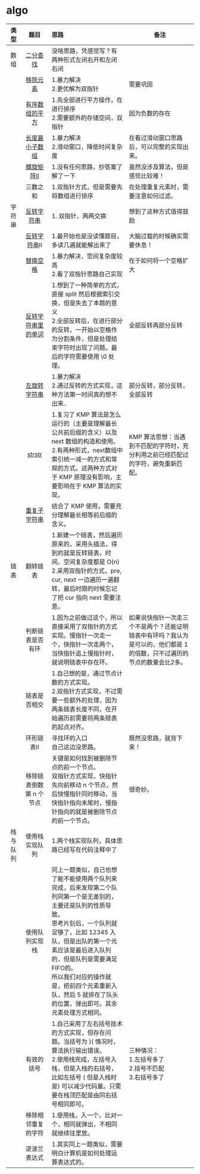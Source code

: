 # algo 

|   类型   |                             题目                             | 思路                                                         | 备注                                                         |
| :------: | :----------------------------------------------------------: | :----------------------------------------------------------- | ------------------------------------------------------------ |
|   数组   | [二分查找](https://www.programmercarl.com/0704.%E4%BA%8C%E5%88%86%E6%9F%A5%E6%89%BE.html) | 没啥思路，凭感觉写？有两种形式左闭右开和左闭右闭             |                                                              |
|          | [移除元素](https://www.programmercarl.com/0027.%E7%A7%BB%E9%99%A4%E5%85%83%E7%B4%A0.html) | 1.暴力解决 <br />2.更优解为双指针                            | 需要巩固                                                     |
|          | [有序数组的平方](https://www.programmercarl.com/0977.%E6%9C%89%E5%BA%8F%E6%95%B0%E7%BB%84%E7%9A%84%E5%B9%B3%E6%96%B9.html) | 1.先全部进行平方操作，在进行排序<br />2.需要额外的存储空间，双指针 | 因为负数的存在                                               |
|          | [长度最小子数组](https://www.programmercarl.com/0209.%E9%95%BF%E5%BA%A6%E6%9C%80%E5%B0%8F%E7%9A%84%E5%AD%90%E6%95%B0%E7%BB%84.html#%E6%9A%B4%E5%8A%9B%E8%A7%A3%E6%B3%95) | 1.暴力解决<br />2.滑动窗口，降低时间复杂度                   | 在看过滑动窗口思路后，可以完整的实现出来。                   |
|          | [螺旋矩阵II](https://www.programmercarl.com/0059.%E8%9E%BA%E6%97%8B%E7%9F%A9%E9%98%B5II.html) | 1.没有任何思路，抄答案了解了一下                             | 虽然没涉及算法，但是感觉比较难！                             |
|          |                           三数之和                           | 1.双指针方式，但是需要先将数组进行排序                       | 在处理重复元素时，需要注意如何过滤。                         |
|  字符串  | [反转字符串](https://www.programmercarl.com/0344.%E5%8F%8D%E8%BD%AC%E5%AD%97%E7%AC%A6%E4%B8%B2.html) | 1. 双指针，两两交换                                          | 想到了这种方式值得鼓励                                       |
|          | [反转字符串](https://www.programmercarl.com/0541.%E5%8F%8D%E8%BD%AC%E5%AD%97%E7%AC%A6%E4%B8%B2II.html)II | 1.最开始也是没读懂题目，多读几遍就能解出来了                 | 大脑过载的时候确实需要休息！                                 |
|          | [替换空格](https://www.programmercarl.com/%E5%89%91%E6%8C%87Offer05.%E6%9B%BF%E6%8D%A2%E7%A9%BA%E6%A0%BC.html) | 1.暴力解决，空间复杂度较高<br />2.看了双指针思路自己实现     | 在于如何将一个空格扩大                                       |
|          | [反转字符串里的单词](https://www.programmercarl.com/0151.%E7%BF%BB%E8%BD%AC%E5%AD%97%E7%AC%A6%E4%B8%B2%E9%87%8C%E7%9A%84%E5%8D%95%E8%AF%8D.html) | 1.想到了一种简单的方式，直接 split 然后根据索引交换，但是失去了本题的意义<br />2.全部反转后，在进行部分的反转，一开始以空格作为分割条件，但是处理结束字符时出现了问题。最后的字符需要使用 \0 处理。 | 全部反转再部分反转                                           |
|          | [左旋转字符串](https://www.programmercarl.com/%E5%89%91%E6%8C%87Offer58-II.%E5%B7%A6%E6%97%8B%E8%BD%AC%E5%AD%97%E7%AC%A6%E4%B8%B2.html#%E5%85%B6%E4%BB%96%E8%AF%AD%E8%A8%80%E7%89%88%E6%9C%AC) | 1.暴力解决<br />2.通过反转的方式实现，这种方法第一时间真的想不出来.. | 部分反转，部分反转，全部反转                                 |
|          | [strstr](https://www.programmercarl.com/0028.%E5%AE%9E%E7%8E%B0strStr.html) | 1.复习了 KMP 算法是怎么运行的（主要是理解最长公共前后缀的含义）以及 next 数组的构造和使用。<br />2.有两种形式，next数组中索引统一减一的方式和常规的方式。这两种方式对于 KMP 原理没有影响，主要影响在于 KMP 算法的实现。 | KMP 算法思想：当遇到不匹配的字符时，充分利用之前已经匹配过的字符，避免重新匹配。 |
|          | [重复子字符串](https://www.programmercarl.com/0459.%E9%87%8D%E5%A4%8D%E7%9A%84%E5%AD%90%E5%AD%97%E7%AC%A6%E4%B8%B2.html) | 结合了 KMP 使用，需要充分理解最长相等前后缀的含义。          |                                                              |
|   链表   |                           翻转链表                           | 1.新建一个链表，然后遍历原来的，采用头插法，得到的就是反转链表。时间、空间复杂度都是 O(n)<br />2.采用双指针的方式，pre, cur, next 一边遍历一遍翻转，最后时限的时候忘记了把 cur 指向 next 需要注意。 |                                                              |
|          |                       判断链表是否有环                       | 1.因为之前做过这个，所以直接采用了双指针的方式实现。慢指针一次走一个，快指针一次走两个，当快指针追上慢指针时，就说明链表中存在环。 | 如果说快指针一次走三个不是两个？还能证明链表中有环吗？我认为是可以的，他们都是 1 的倍数，只不过遍历的节点的数量会比2多。 |
|          |                         链表是否相交                         | 1.自己想的是，通过节点计数的方式实现。<br />2.双指针方式实现，不过需要一些额外的处理，因为两条链表长度不同，在开始遍历前需要将两条链表的起点对齐。 |                                                              |
|          |                          环形链表II                          | 寻找环的入口<br />自己这边没思路。                           | 既然没思路，就背下来！                                       |
|          |                   移除链表倒数第 n 个节点                    | 关键是如何找到被删除节点的前一个节点。<br />双指针方式实现，快指针先向前移动 n 个节点，然后快慢指针同时移动，当快指针指向末尾时，慢指针指向的就是被删除节点的前一个节点。 | 很奇妙。                                                     |
| 栈与队列 |                        使用栈实现队列                        | 1.两个栈实现队列，具体思路已经写在代码注释中了               |                                                              |
|          |                        使用队列实现栈                        | 同上一题类似，自己也想了能不能使用两个队列来完成，后来发现第二个队列同第一个是无差别的，主要还是队列的性质导致。<br />思考片刻后，一个队列就足够了，比如 12345 入队，但是出队的第一个元素应该是最后进入队列的，但是队列是需要满足 FIFO的。<br />所以我们对应的操作就是，把前四个元素重新入队，然后 5 就排在了队头的位置，弹出即可。其余元素处理方式相同。 |                                                              |
|          |                          有效的括号                          | 1.自己采用了左右括号技术的方式实现，但存在问题。当括号为 )( 情况时，算法执行输出错误。<br />2.使用栈完成，左括号入栈，但是入栈的右括号，比如左括号 ( 但是入栈时是) 可以减少代码量。只需要在栈顶匹配是由同右括号相同即可。 | 三种情况：<br />1.左括号多了<br />2.括号不匹配<br />3.右括号多了 |
|          |                      移除相邻重复的字符                      | 1.使用栈，入一个，比对一个，相同就弹出，不相同就继续往里放。 |                                                              |
|          |                         逆波兰表达式                         | 1.其实同上一题类似，需要明白计算机是如何处理运算表达式的。   |                                                              |
